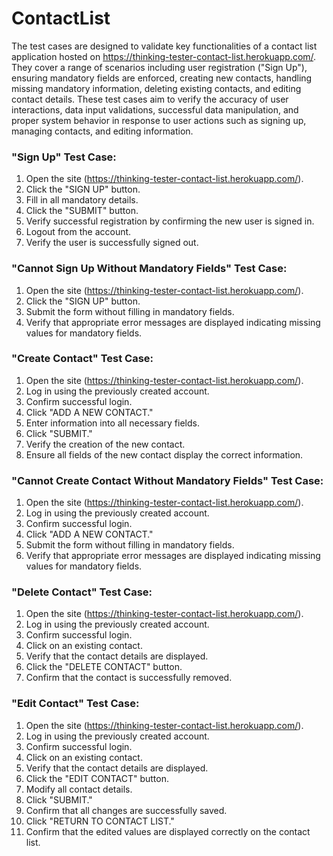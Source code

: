 # ContactList


The test cases are designed to validate key functionalities of a contact list application hosted on https://thinking-tester-contact-list.herokuapp.com/. They cover a range of scenarios including user registration ("Sign Up"), ensuring mandatory fields are enforced, creating new contacts, handling missing mandatory information, deleting existing contacts, and editing contact details. These test cases aim to verify the accuracy of user interactions, data input validations, successful data manipulation, and proper system behavior in response to user actions such as signing up, managing contacts, and editing information.

### "Sign Up" Test Case:

1. Open the site (https://thinking-tester-contact-list.herokuapp.com/).
2. Click the "SIGN UP" button.
3. Fill in all mandatory details.
4. Click the "SUBMIT" button.
5. Verify successful registration by confirming the new user is signed in.
6. Logout from the account.
7. Verify the user is successfully signed out.

### "Cannot Sign Up Without Mandatory Fields" Test Case:

1. Open the site (https://thinking-tester-contact-list.herokuapp.com/).
2. Click the "SIGN UP" button.
3. Submit the form without filling in mandatory fields.
4. Verify that appropriate error messages are displayed indicating missing values for mandatory fields.

### "Create Contact" Test Case:

1. Open the site (https://thinking-tester-contact-list.herokuapp.com/).
2. Log in using the previously created account.
3. Confirm successful login.
4. Click "ADD A NEW CONTACT."
5. Enter information into all necessary fields.
6. Click "SUBMIT."
7. Verify the creation of the new contact.
8. Ensure all fields of the new contact display the correct information.

### "Cannot Create Contact Without Mandatory Fields" Test Case:

1. Open the site (https://thinking-tester-contact-list.herokuapp.com/).
2. Log in using the previously created account.
3. Confirm successful login.
4. Click "ADD A NEW CONTACT."
5. Submit the form without filling in mandatory fields.
6. Verify that appropriate error messages are displayed indicating missing values for mandatory fields.

### "Delete Contact" Test Case:

1. Open the site (https://thinking-tester-contact-list.herokuapp.com/).
2. Log in using the previously created account.
3. Confirm successful login.
4. Click on an existing contact.
5. Verify that the contact details are displayed.
6. Click the "DELETE CONTACT" button.
7. Confirm that the contact is successfully removed.

### "Edit Contact" Test Case:

1. Open the site (https://thinking-tester-contact-list.herokuapp.com/).
2. Log in using the previously created account.
3. Confirm successful login.
4. Click on an existing contact.
5. Verify that the contact details are displayed.
6. Click the "EDIT CONTACT" button.
7. Modify all contact details.
8. Click "SUBMIT."
9. Confirm that all changes are successfully saved.
10. Click "RETURN TO CONTACT LIST."
11. Confirm that the edited values are displayed correctly on the contact list.
